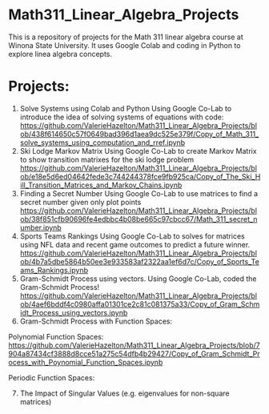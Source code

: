 # Math311_Linear_Algebra_Projects

This is a repository of projects for the Math 311 linear algebra course at Winona State University. It uses Google Colab and coding in Python to explore linea algebra concepts.

# Projects:

1. Solve Systems using Colab and Python
   Using Google Co-Lab to introduce the idea of solving systems of equations with code:
   https://github.com/ValerieHazelton/Math311_Linear_Algebra_Projects/blob/438f614650c57f0649bad396d1aea9dc525e379f/Copy_of_Math_311_solve_systems_using_computation_and_rref.ipynb
2. Ski Lodge Markov Matrix
   Using Google Co-Lab to create Markov Matrix to show transition matrixes for the ski lodge problem
   https://github.com/ValerieHazelton/Math311_Linear_Algebra_Projects/blob/e18e5d6ed04642fede3c744244378fce9fb925ca/Copy_of_The_Ski_Hill_Transition_Matrices_and_Markov_Chains.ipynb
3. Finding a Secret Number
   Using Google Co-Lab to use matrices to find a secret number given only plot points
   https://github.com/ValerieHazelton/Math311_Linear_Algebra_Projects/blob/38f851cfb90696fe4edbbc4b08be665c97cbcc67/Math_311_secret_number.ipynb
4. Sports Teams Rankings
   Using Google Co-Lab to solves for matrices using NFL data and recent game outcomes to predict a future winner.
   https://github.com/ValerieHazelton/Math311_Linear_Algebra_Projects/blob/4b7a5dbe5864b50ee3e933583af2322aa1ef6d7c/Copy_of_Sports_Teams_Rankings.ipynb
5. Gram-Schmidt Process using vectors.
   Using Google Co-Lab, coded the Gram-Schmidt Process!
   https://github.com/ValerieHazelton/Math311_Linear_Algebra_Projects/blob/4aef6bddf4c0980affa01301ce2c81c081375a33/Copy_of_Gram_Schmidt_Process_using_vectors.ipynb
6. Gram-Schmidt Process with Function Spaces:

Polynomial Function Spaces: https://github.com/ValerieHazelton/Math311_Linear_Algebra_Projects/blob/7904a87434cf3888d8cce51a275c54dfb4b29427/Copy_of_Gram_Schmidt_Process_with_Poynomial_Function_Spaces.ipynb

Periodic Function Spaces: 

7. The Impact of Singular Values (e.g. eigenvalues for non-square matrices) 
